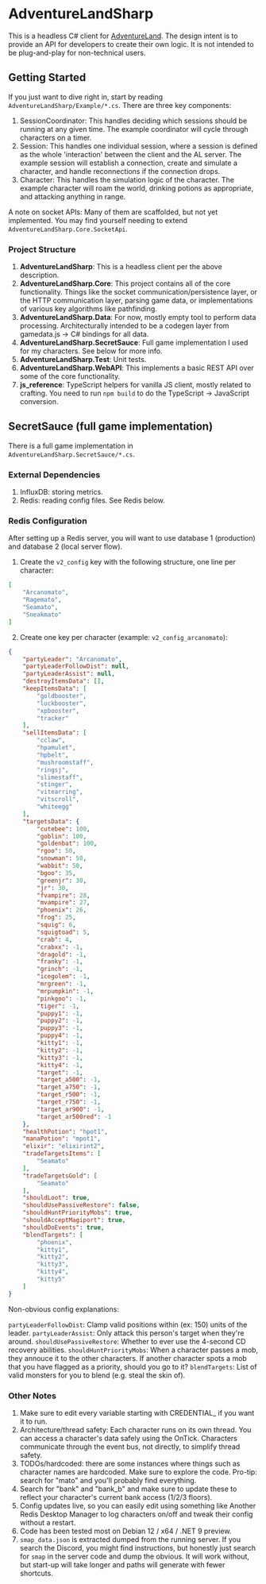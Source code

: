 # AdventureLandSharp

This is a headless C# client for [AdventureLand](https://adventure.land/). The design intent is to provide an API for developers to create their own logic. It is not intended to be plug-and-play for non-technical users.

## Getting Started

If you just want to dive right in, start by reading `AdventureLandSharp/Example/*.cs`. There are three key components:

1. SessionCoordinator: This handles deciding which sessions should be running at any given time. The example coordinator will cycle through characters on a timer.
2. Session: This handles one individual session, where a session is defined as the whole 'interaction' between the client and the AL server. The example session will establish a connection, create and simulate a character, and handle reconnections if the connection drops.
3. Character: This handles the simulation logic of the character. The example character will roam the world, drinking potions as appropriate, and attacking anything in range.

A note on socket APIs: Many of them are scaffolded, but not yet implemented. You may find yourself needing to extend `AdventureLandSharp.Core.SocketApi`.

### Project Structure

1. **AdventureLandSharp**: This is a headless client per the above description.
2. **AdventureLandSharp.Core**: This project contains all of the core functionality. Things like the socket communication/persistence layer, or the HTTP communication layer, parsing game data, or implementations of various key algorithms like pathfinding.
3. **AdventureLandSharp.Data**: For now, mostly empty tool to perform data processing. Architecturally intended to be a codegen layer from gamedata.js -> C# bindings for all data.
4. **AdventureLandSharp.SecretSauce**: Full game implementation I used for my characters. See below for more info.
5. **AdventureLandSharp.Test**: Unit tests.
6. **AdventureLandSharp.WebAPI**: This implements a basic REST API over some of the core functionality.
7. **js_reference**: TypeScript helpers for vanilla JS client, mostly related to crafting. You need to run `npm build` to do the TypeScript -> JavaScript conversion.

## SecretSauce (full game implementation)

There is a full game implementation in `AdventureLandSharp.SecretSauce/*.cs`.

### External Dependencies

1. InfluxDB: storing metrics.
2. Redis: reading config files. See Redis below.

### Redis Configuration

After setting up a Redis server, you will want to use database 1 (production) and database 2 (local server flow).

1. Create the `v2_config` key with the following structure, one line per character:

```json
[
    "Arcanomato",
    "Ragemato",
    "Seamato",
    "Sneakmato"
]
```

2. Create one key per character (example: `v2_config_arcanomato`):

```json
{
    "partyLeader": "Arcanomato",
    "partyLeaderFollowDist": null,
    "partyLeaderAssist": null,
    "destroyItemsData": [],
    "keepItemsData": [
        "goldbooster",
        "luckbooster",
        "xpbooster",
        "tracker"
    ],
    "sellItemsData": [
        "cclaw",
        "hpamulet",
        "hpbelt",
        "mushroomstaff",
        "ringsj",
        "slimestaff",
        "stinger",
        "vitearring",
        "vitscroll",
        "whiteegg"
    ],
    "targetsData": {
        "cutebee": 100,
        "goblin": 100,
        "goldenbat": 100,
        "rgoo": 50,
        "snowman": 50,
        "wabbit": 50,
        "bgoo": 35,
        "greenjr": 30,
        "jr": 30,
        "fvampire": 28,
        "mvampire": 27,
        "phoenix": 26,
        "frog": 25,
        "squig": 6,
        "squigtoad": 5,
        "crab": 4,
        "crabxx": -1,
        "dragold": -1,
        "franky": -1,
        "grinch": -1,
        "icegolem": -1,
        "mrgreen": -1,
        "mrpumpkin": -1,
        "pinkgoo": -1,
        "tiger": -1,
        "puppy1": -1,
        "puppy2": -1,
        "puppy3": -1,
        "puppy4": -1,
        "kitty1": -1,
        "kitty2": -1,
        "kitty3": -1,
        "kitty4": -1,
        "target": -1,
        "target_a500": -1,
        "target_a750": -1,
        "target_r500": -1,
        "target_r750": -1,
        "target_ar900": -1,
        "target_ar500red": -1
    },
    "healthPotion": "hpot1",
    "manaPotion": "mpot1",
    "elixir": "elixirint2",
    "tradeTargetsItems": [
        "Seamato"
    ],
    "tradeTargetsGold": [
        "Seamato"
    ],
    "shouldLoot": true,
    "shouldUsePassiveRestore": false,
    "shouldHuntPriorityMobs": true,
    "shouldAcceptMagiport": true,
    "shouldDoEvents": true,
    "blendTargets": [
        "phoenix",
        "kitty1",
        "kitty2",
        "kitty3",
        "kitty4",
        "kitty5"
    ]
}
```

Non-obvious config explanations:

`partyLeaderFollowDist`: Clamp valid positions within (ex: 150) units of the leader.
`partyLeaderAssist`: Only attack this person's target when they're around.
`shouldUsePassiveRestore`: Whether to ever use the 4-second CD recovery abilities.
`shouldHuntPriorityMobs`: When a character passes a mob, they annouce it to the other characters. If another character spots a mob that you have flagged as a priority, should you go to it?
`blendTargets`: List of valid monsters for you to blend (e.g. steal the skin of).

### Other Notes

1. Make sure to edit every variable starting with CREDENTIAL_ if you want it to run.
2. Architecture/thread safety: Each character runs on its own thread. You can access a character's data safely using the OnTick. Characters communicate through the event bus, not directly, to simplify thread safety.
3. TODOs/hardcoded: there are some instances where things such as character names are hardcoded. Make sure to explore the code. Pro-tip: search for "mato" and you'll probably find everything.
4. Search for "bank" and "bank_b" and make sure to update these to reflect your character's current bank access (1/2/3 floors).
5. Config updates live, so you can easily edit using something like Another Redis Desktop Manager to log characters on/off and tweak their config without a restart.
6. Code has been tested most on Debian 12 / x64 / .NET 9 preview.
7. `smap_data.json` is extracted dumped from the running server. If you search the Discord, you might find instructions, but honestly just search for `smap` in the server code and dump the obvious. It will work without, but start-up will take longer and paths will generate with fewer shortcuts.
